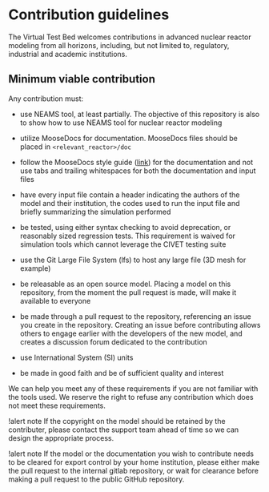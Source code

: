 # Contribution guidelines

The Virtual Test Bed welcomes contributions in advanced nuclear reactor modeling from all horizons,
including, but not limited to, regulatory, industrial and academic institutions.

## Minimum viable contribution

Any contribution must:

- use NEAMS tool, at least partially. The objective of this repository is also to show how to use NEAMS tool for nuclear reactor
modeling

- utilize MooseDocs for documentation. MooseDocs files should be placed in `<relevant_reactor>/doc`

- follow the MooseDocs style guide ([link](https://mooseframework.inl.gov/python/MooseDocs/standards.html)) for the documentation
and not use tabs and trailing whitespaces for both the documentation and input files

- have every input file contain a header indicating the authors of the model and their institution, the codes used to run
the input file and briefly summarizing the simulation performed

- be tested, using either syntax checking to avoid deprecation, or reasonably sized regression tests. This
requirement is waived for simulation tools which cannot leverage the CIVET testing suite

- use the Git Large File System (lfs) to host any large file (3D mesh for example)

- be releasable as an open source model. Placing a model on this repository, from the moment the pull request is made,
will make it available to everyone

- be made through a pull request to the repository, referencing an issue you create in the repository. Creating an issue before
contributing allows others to engage earlier with the developers of the new model, and creates a discussion forum
dedicated to the contribution

- use International System (SI) units

- be made in good faith and be of sufficient quality and interest

We can help you meet any of these requirements if you are not familiar with the tools used.
We reserve the right to refuse any contribution which does not meet these requirements.

!alert note
If the copyright on the model should be retained by the contributer, please contact the support
team ahead of time so we can design the appropriate process.

!alert note
If the model or the documentation you wish to contribute needs to be cleared for export control
by your home institution, please either make the pull request to the internal gitlab repository,
or wait for clearance before making a pull request to the public GitHub repository.
